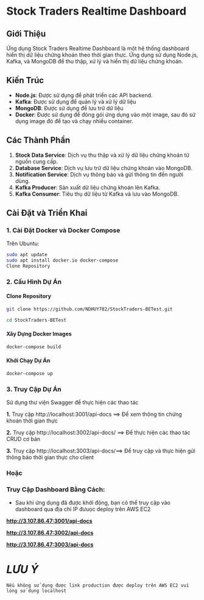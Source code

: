 # Stock Traders Realtime Dashboard

## Giới Thiệu

Ứng dụng Stock Traders Realtime Dashboard là một hệ thống dashboard hiển thị dữ liệu chứng khoán theo thời gian thực. Ứng dụng sử dụng Node.js, Kafka, và MongoDB để thu thập, xử lý và hiển thị dữ liệu chứng khoán.

## Kiến Trúc

- **Node.js**: Được sử dụng để phát triển các API backend.
- **Kafka**: Được sử dụng để quản lý và xử lý dữ liệu
- **MongoDB**: Được sử dụng để lưu trữ dữ liệu
- **Docker**: Được sử dụng để đóng gói ứng dụng vào một image, sau đó sử dụng image đó để tạo và chạy nhiều container.

## Các Thành Phần

1. **Stock Data Service**: Dịch vụ thu thập và xử lý dữ liệu chứng khoán từ nguồn cung cấp.
2. **Database Service**: Dịch vụ lưu trữ dữ liệu chứng khoán vào MongoDB.
3. **Notification Service**: Dịch vụ thông báo và gửi thông tin đến người dùng.
4. **Kafka Producer**: Sản xuất dữ liệu chứng khoán lên Kafka.
5. **Kafka Consumer**: Tiêu thụ dữ liệu từ Kafka và lưu vào MongoDB.

## Cài Đặt và Triển Khai

### 1. Cài Đặt Docker và Docker Compose

Trên Ubuntu:

```bash
sudo apt update
sudo apt install docker.io docker-compose
Clone Repository

```

### 2. Cấu Hình Dự Án

#### Clone Repository

```bash
git clone https://github.com/NDHUY782/StockTraders-BETest.git

cd StockTraders-BETest
```

#### Xây Dựng Docker Images

```bash
docker-compose build
```

#### Khởi Chạy Dự Án

```bash
docker-compose up
```

### 3. Truy Cập Dự Án

Sử dụng thư viện Swagger để thực hiện các thao tác

**1.** Truy cập http://localhost:3001/api-docs ==> Để xem thông tin chứng khoán thời gian thực

**2.** Truy cập http://localhost:3002/api-docs/ ==> Để thực hiện các thao tác CRUD cơ bản

**3.** Truy cập http://localhost:3003/api-docs/==> Để truy cập và thực hiện gửi thông báo thời gian thực cho client

### Hoặc

### Truy Cập Dashboard Bằng Cách:

- Sau khi ứng dụng đã được khởi động, bạn có thể truy cập vào dashboard qua địa chỉ IP đưuọc deploy trên AWS EC2

**http://3.107.86.47:3001/api-docs**

**http://3.107.86.47:3002/api-docs**

**http://3.107.86.47:3003/api-docs**

# **_LƯU Ý_**

`Nếu không sử dụng được link production được deploy trên AWS EC2 vui lòng sử dụng localhost`
